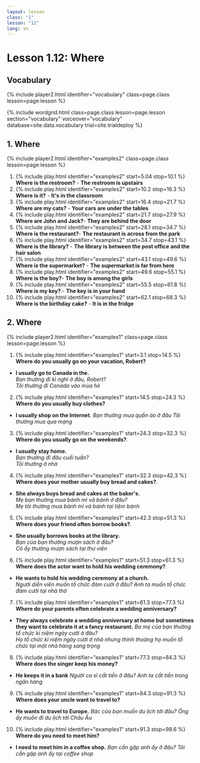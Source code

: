 ```yaml
---
layout: lesson
class: "1"
lesson: "12"
lang: vn
---
```



# Lesson 1.12: Where 

## Vocabulary 
{% include player2.html identifier="vocabulary" class=page.class lesson=page.lesson %}

{% include wordgrid.html 
		class=page.class 
		lesson=page.lesson 
		section="vocabulary"
		voiceover="vocabulary"
		database=site.data.vocabulary 
		trial=site.trialdeploy %}






## 1. Where 
{% include player2.html identifier="examples2" class=page.class lesson=page.lesson %}


1.  {% include play.html identifier="examples2" start=5.04 stop=10.1 %} **Where is the restroom?** - **The restroom is upstairs** 
2.  {% include play.html identifier="examples2" start=10.2 stop=16.3 %} **Where is it?** - **It's in the classroom**
3.  {% include play.html identifier="examples2" start=16.4 stop=21.7 %} **Where are my cats?** - **Your cars are under the tables**
4.  {% include play.html identifier="examples2" start=21.7 stop=27.9 %} **Where are John and Jack?**- **They are behind the door**
5.  {% include play.html identifier="examples2" start=28.1 stop=34.7 %} **Where is the restaurant?**- **The restaurant is across from the park**
6.  {% include play.html identifier="examples2" start=34.7 stop=43.1 %} **Where is the library?** - **The library is between the post office and the hair salon**
7.  {% include play.html identifier="examples2" start=43.1 stop=49.6 %} **Where is the supermarket?** - **The supermarket is far from here**
8.  {% include play.html identifier="examples2" start=49.6 stop=55.1 %} **Where is the boy?**- **The boy is among the girls**
9.  {% include play.html identifier="examples2" start=55.5 stop=61.8 %} **Where is my key?**.- **The key is in your hand**
10.  {% include play.html identifier="examples2" start=62.1 stop=68.3 %} **Where is the birthday cake?** - **It is in the fridge**


## 2. Where 
{% include player2.html identifier="examples1" class=page.class lesson=page.lesson %}

1. {% include play.html identifier="examples1" start=3.1 stop=14.5 %} **Where do you usually go on your vacation, Robert?**
- **I usually go to Canada in the.**    
*Bạn thường đi kì nghỉ ở đâu, Robert?*    
*Tôi thường đi Canada vào mùa hè*
2. {% include play.html identifier="examples1" start=14.5 stop=24.3 %} **Where do you usually buy clothes?**
- **I usually shop on the Internet.**
*Bạn thường mua quần áo ở đâu*
*Tôi thường mua qua mạng*
3. {% include play.html identifier="examples1" start=24.3 stop=32.3 %} **Where do you usually go on the weekends?**.
- **I usually stay home.**     
*Bạn thường đi đâu cuối tuần?*     
*Tôi thường ở nhà*

4. {% include play.html identifier="examples1" start=32.3 stop=42.3 %} **Where does your mother usually buy bread and cakes?**.
- **She always buys bread and cakes at the baker's.**      
*Mẹ bạn thường mua bánh mì và bánh ở đâu?*     
*Mẹ tôi thường mua bánh mì và bánh tại tiệm bánh*    

5. {% include play.html identifier="examples1" start=42.3 stop=51.3 %} **Where does your friend often borrow books?**.
- **She usually borrows books at the library.**     
*Bạn của bạn thường mượn sách ở đâu?*      
*Cô ấy thường mượn sách tại thư viện*      
6. {% include play.html identifier="examples1" start=51.3 stop=61.3 %} **Where does the actor want to hold his wedding ceremony?**.
- **He wants to hold his wedding ceremony at a church.**      
*Người diễn viên muốn tổ chức đám cưới ở đâu?*
*Anh ta muốn tổ chức đám cưới tại nhà thờ* 
7. {% include play.html identifier="examples1" start=61.3 stop=77.3 %} **Where do your parents often celebrate a wedding anniversary?**
- **They always celebrate a wedding anniversary at home but sometimes they want to celebrate it at a fancy restaurant.**
*Ba mẹ của bạn thường tổ chức kỉ niệm ngày cưới ở đâu?*    
*Họ tổ chức kỉ niệm ngày cưới ở nhà nhưng thỉnh thoảng họ muốn tổ chức tại một nhà hàng sang trọng*    
8. {% include play.html identifier="examples1" start=77.3 stop=84.3 %} **Where does the singer keep his money?**
- **He keeps it in a bank**
*Người ca sĩ cất tiền ở đâu?*
*Anh ta cất tiền trong ngân hàng*
9. {% include play.html identifier="examples1" start=84.3 stop=91.3 %} **Where does your uncle want to travel to?**
- **He wants to travel to Europe.**
*Bác của bạn muốn du lịch tới đâu?*
*Ông ấy muốn đi du lịch tới Châu Âu*
10. {% include play.html identifier="examples1" start=91.3 stop=98.6 %} **Where do you need to meet him?**
- **I need to meet him in a coffee shop.**
*Bạn cần gặp anh ấy ở đâu?*
*Tôi cần gặp anh ấy tại coffee shop*

